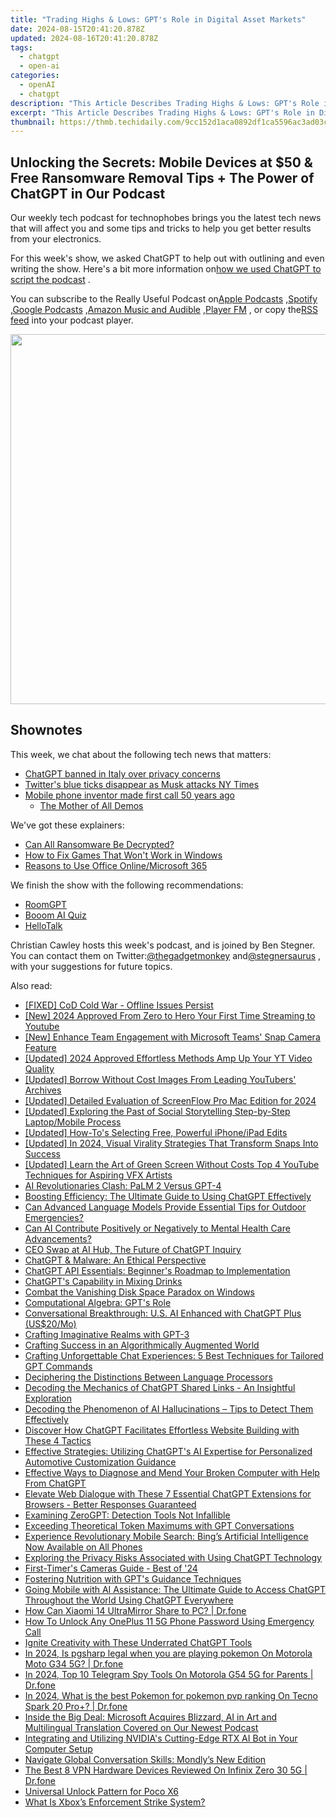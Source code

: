 ```yaml
---
title: "Trading Highs & Lows: GPT's Role in Digital Asset Markets"
date: 2024-08-15T20:41:20.878Z
updated: 2024-08-16T20:41:20.878Z
tags:
  - chatgpt
  - open-ai
categories:
  - openAI
  - chatgpt
description: "This Article Describes Trading Highs & Lows: GPT's Role in Digital Asset Markets"
excerpt: "This Article Describes Trading Highs & Lows: GPT's Role in Digital Asset Markets"
thumbnail: https://thmb.techidaily.com/9cc152d1aca0892df1ca5596ac3ad03cce388893be920721cefd3090f694d72e.png
---
```


## Unlocking the Secrets: Mobile Devices at $50 & Free Ransomware Removal Tips + The Power of ChatGPT in Our Podcast

 Our weekly tech podcast for technophobes brings you the latest tech news that will affect you and some tips and tricks to help you get better results from your electronics.

 For this week's show, we asked ChatGPT to help out with outlining and even writing the show. Here's a bit more information on[how we used ChatGPT to script the podcast](https://www.makeuseof.com/i-used-chatgpt-to-script-a-podcast-heres-what-happened/) .

 You can subscribe to the Really Useful Podcast on[Apple Podcasts](https://podcasts.apple.com/gb/podcast/the-really-useful-podcast/id1437847131?mt=2) ,[Spotify](https://open.spotify.com/show/283gDxLd6OTNEpRq6tN7ha) ,[Google Podcasts](https://www.google.com/podcasts?feed=aHR0cHM6Ly9hbmNob3IuZm0vcy8zMWJlNDcwL3BvZGNhc3QvcnNz) ,[Amazon Music and Audible](https://music.amazon.co.uk/podcasts/20ab73d4-5da2-46c7-a17f-dc6eb39bdb48/The-Really-Useful-Podcast) ,[Player FM](https://player.fm/series/the-really-useful-podcast-2491856) , or copy the[RSS feed](https://feeds.transistor.fm/the-really-useful-podcast) into your podcast player.

<!-- affiliate ads begin -->
<a href="https://mushroom-supplies.sjv.io/c/5597632/1692242/18134" target="_top" id="1692242"><img src="//a.impactradius-go.com/display-ad/18134-1692242" border="0" alt="" width="834" height="592"/></a><img height="0" width="0" src="https://imp.pxf.io/i/5597632/1692242/18134" style="position:absolute;visibility:hidden;" border="0" />
<!-- affiliate ads end -->
## Shownotes

This week, we chat about the following tech news that matters:

* [ChatGPT banned in Italy over privacy concerns](https://www.bbc.co.uk/news/technology-65139406)
* [Twitter's blue ticks disappear as Musk attacks NY Times](https://www.bbc.co.uk/news/technology-65156216)
* [Mobile phone inventor made first call 50 years ago](https://www.bbc.co.uk/news/technology-65112048)  
  * [The Mother of All Demos](https://www.youtube.com/watch?v=B6rKUf9DWRI)

We've got these explainers:

* [Can All Ransomware Be Decrypted?](https://www.makeuseof.com/can-all-ransomware-be-decrypted/)
* [How to Fix Games That Won't Work in Windows](https://www.makeuseof.com/fix-games-not-working-windows/)
* [Reasons to Use Office Online/Microsoft 365](https://www.makeuseof.com/tag/dont-pay-word-5-reasons-use-office-online/)

We finish the show with the following recommendations:

* [RoomGPT](http://https://www.roomgpt.io/)
* [Booom AI Quiz](https://booom.ai/)
* [HelloTalk](https://www.hellotalk.com/?lang=en)

 Christian Cawley hosts this week's podcast, and is joined by Ben Stegner. You can contact them on Twitter:[@thegadgetmonkey](https://twitter.com/thegadgetmonkey) and[@stegnersaurus](https://twitter.com/stegnersaurus) , with your suggestions for future topics.


<ins class="adsbygoogle"
     style="display:block"
     data-ad-format="autorelaxed"
     data-ad-client="ca-pub-7571918770474297"
     data-ad-slot="1223367746"></ins>



<ins class="adsbygoogle"
     style="display:block"
     data-ad-client="ca-pub-7571918770474297"
     data-ad-slot="8358498916"
     data-ad-format="auto"
     data-full-width-responsive="true"></ins>

<span class="atpl-alsoreadstyle">Also read:</span>
<div><ul>
<li><a href="https://network-issues.techidaily.com/fixed-cod-cold-war-offline-issues-persist/"><u>[FIXED] CoD Cold War - Offline Issues Persist</u></a></li>
<li><a href="https://youtube-docs.techidaily.com/024-approved-from-zero-to-hero-your-first-time-streaming-to-youtube/"><u>[New] 2024 Approved  From Zero to Hero  Your First Time Streaming to Youtube</u></a></li>
<li><a href="https://snapchat-videos.techidaily.com/new-enhance-team-engagement-with-microsoft-teams-snap-camera-feature/"><u>[New] Enhance Team Engagement with Microsoft Teams' Snap Camera Feature</u></a></li>
<li><a href="https://facebook-record-videos.techidaily.com/updated-2024-approved-effortless-methods-amp-up-your-yt-video-quality/"><u>[Updated] 2024 Approved  Effortless Methods  Amp Up Your YT Video Quality</u></a></li>
<li><a href="https://youtube-lab.techidaily.com/ed-borrow-without-cost-images-from-leading-youtubers-archives/"><u>[Updated] Borrow Without Cost Images From Leading YouTubers' Archives</u></a></li>
<li><a href="https://screen-capture.techidaily.com/updated-detailed-evaluation-of-screenflow-pro-mac-edition-for-2024/"><u>[Updated] Detailed Evaluation of ScreenFlow Pro Mac Edition for 2024</u></a></li>
<li><a href="https://facebook-videos.techidaily.com/updated-exploring-the-past-of-social-storytelling-step-by-step-laptopmobile-process/"><u>[Updated] Exploring the Past of Social Storytelling  Step-by-Step Laptop/Mobile Process</u></a></li>
<li><a href="https://facebook-video-share.techidaily.com/updated-how-tos-selecting-free-powerful-iphoneipad-edits/"><u>[Updated] How-To's  Selecting Free, Powerful iPhone/iPad Edits</u></a></li>
<li><a href="https://snapchat-videos.techidaily.com/updated-in-2024-visual-virality-strategies-that-transform-snaps-into-success/"><u>[Updated] In 2024, Visual Virality  Strategies That Transform Snaps Into Success</u></a></li>
<li><a href="https://facebook-video-footage.techidaily.com/updated-learn-the-art-of-green-screen-without-costs-top-4-youtube-techniques-for-aspiring-vfx-artists/"><u>[Updated] Learn the Art of Green Screen Without Costs  Top 4 YouTube Techniques for Aspiring VFX Artists</u></a></li>
<li><a href="https://tech-hub.techidaily.com/ai-revolutionaries-clash-palm-2-versus-gpt-4/"><u>AI Revolutionaries Clash: PaLM 2 Versus GPT-4</u></a></li>
<li><a href="https://tech-hub.techidaily.com/boosting-efficiency-the-ultimate-guide-to-using-chatgpt-effectively/"><u>Boosting Efficiency: The Ultimate Guide to Using ChatGPT Effectively</u></a></li>
<li><a href="https://tech-hub.techidaily.com/can-advanced-language-models-provide-essential-tips-for-outdoor-emergencies/"><u>Can Advanced Language Models Provide Essential Tips for Outdoor Emergencies?</u></a></li>
<li><a href="https://tech-hub.techidaily.com/can-ai-contribute-positively-or-negatively-to-mental-health-care-advancements/"><u>Can AI Contribute Positively or Negatively to Mental Health Care Advancements?</u></a></li>
<li><a href="https://tech-hub.techidaily.com/ceo-swap-at-ai-hub-the-future-of-chatgpt-inquiry/"><u>CEO Swap at AI Hub, The Future of ChatGPT Inquiry</u></a></li>
<li><a href="https://tech-hub.techidaily.com/chatgpt-and-malware-an-ethical-perspective/"><u>ChatGPT & Malware: An Ethical Perspective</u></a></li>
<li><a href="https://tech-hub.techidaily.com/chatgpt-api-essentials-beginners-roadmap-to-implementation/"><u>ChatGPT API Essentials: Beginner's Roadmap to Implementation</u></a></li>
<li><a href="https://tech-hub.techidaily.com/chatgpts-capability-in-mixing-drinks/"><u>ChatGPT's Capability in Mixing Drinks</u></a></li>
<li><a href="https://win11.techidaily.com/combat-the-vanishing-disk-space-paradox-on-windows/"><u>Combat the Vanishing Disk Space Paradox on Windows</u></a></li>
<li><a href="https://tech-hub.techidaily.com/computational-algebra-gpts-role/"><u>Computational Algebra: GPT's Role</u></a></li>
<li><a href="https://tech-hub.techidaily.com/conversational-breakthrough-us-ai-enhanced-with-chatgpt-plus-us20mo/"><u>Conversational Breakthrough: U.S. AI Enhanced with ChatGPT Plus (US$20/Mo)</u></a></li>
<li><a href="https://tech-hub.techidaily.com/crafting-imaginative-realms-with-gpt-3/"><u>Crafting Imaginative Realms with GPT-3</u></a></li>
<li><a href="https://tech-hub.techidaily.com/crafting-success-in-an-algorithmically-augmented-world/"><u>Crafting Success in an Algorithmically Augmented World</u></a></li>
<li><a href="https://tech-hub.techidaily.com/crafting-unforgettable-chat-experiences-5-best-techniques-for-tailored-gpt-commands/"><u>Crafting Unforgettable Chat Experiences: 5 Best Techniques for Tailored GPT Commands</u></a></li>
<li><a href="https://tech-hub.techidaily.com/deciphering-the-distinctions-between-language-processors/"><u>Deciphering the Distinctions Between Language Processors</u></a></li>
<li><a href="https://tech-hub.techidaily.com/decoding-the-mechanics-of-chatgpt-shared-links-an-insightful-exploration/"><u>Decoding the Mechanics of ChatGPT Shared Links - An Insightful Exploration</u></a></li>
<li><a href="https://tech-hub.techidaily.com/decoding-the-phenomenon-of-ai-hallucinations-tips-to-detect-them-effectively/"><u>Decoding the Phenomenon of AI Hallucinations – Tips to Detect Them Effectively</u></a></li>
<li><a href="https://tech-hub.techidaily.com/discover-how-chatgpt-facilitates-effortless-website-building-with-these-4-tactics/"><u>Discover How ChatGPT Facilitates Effortless Website Building with These 4 Tactics</u></a></li>
<li><a href="https://tech-hub.techidaily.com/effective-strategies-utilizing-chatgpts-ai-expertise-for-personalized-automotive-customization-guidance/"><u>Effective Strategies: Utilizing ChatGPT's AI Expertise for Personalized Automotive Customization Guidance</u></a></li>
<li><a href="https://tech-hub.techidaily.com/effective-ways-to-diagnose-and-mend-your-broken-computer-with-help-from-chatgpt/"><u>Effective Ways to Diagnose and Mend Your Broken Computer with Help From ChatGPT</u></a></li>
<li><a href="https://tech-hub.techidaily.com/elevate-web-dialogue-with-these-7-essential-chatgpt-extensions-for-browsers-better-responses-guaranteed/"><u>Elevate Web Dialogue with These 7 Essential ChatGPT Extensions for Browsers - Better Responses Guaranteed</u></a></li>
<li><a href="https://tech-hub.techidaily.com/examining-zerogpt-detection-tools-not-infallible/"><u>Examining ZeroGPT: Detection Tools Not Infallible</u></a></li>
<li><a href="https://tech-hub.techidaily.com/exceeding-theoretical-token-maximums-with-gpt-conversations/"><u>Exceeding Theoretical Token Maximums with GPT Conversations</u></a></li>
<li><a href="https://tech-hub.techidaily.com/experience-revolutionary-mobile-search-bings-artificial-intelligence-now-available-on-all-phones/"><u>Experience Revolutionary Mobile Search: Bing’s Artificial Intelligence Now Available on All Phones</u></a></li>
<li><a href="https://tech-hub.techidaily.com/exploring-the-privacy-risks-associated-with-using-chatgpt-technology/"><u>Exploring the Privacy Risks Associated with Using ChatGPT Technology</u></a></li>
<li><a href="https://extra-hints.techidaily.com/first-timers-cameras-guide-best-of-24/"><u>First-Timer's Cameras Guide - Best of '24</u></a></li>
<li><a href="https://tech-hub.techidaily.com/fostering-nutrition-with-gpts-guidance-techniques/"><u>Fostering Nutrition with GPT's Guidance Techniques</u></a></li>
<li><a href="https://tech-hub.techidaily.com/going-mobile-with-ai-assistance-the-ultimate-guide-to-access-chatgpt-throughout-the-world-using-chatgpt-everywhere/"><u>Going Mobile with AI Assistance: The Ultimate Guide to Access ChatGPT Throughout the World Using ChatGPT Everywhere</u></a></li>
<li><a href="https://screen-mirror.techidaily.com/how-can-xiaomi-14-ultramirror-share-to-pc-drfone-by-drfone-android/"><u>How Can Xiaomi 14 UltraMirror Share to PC? | Dr.fone</u></a></li>
<li><a href="https://easy-unlock-android.techidaily.com/how-to-unlock-any-oneplus-11-5g-phone-password-using-emergency-call-by-drfone-android/"><u>How To Unlock Any OnePlus 11 5G Phone Password Using Emergency Call</u></a></li>
<li><a href="https://tech-hub.techidaily.com/ignite-creativity-with-these-underrated-chatgpt-tools/"><u>Ignite Creativity with These Underrated ChatGPT Tools</u></a></li>
<li><a href="https://phone-solutions.techidaily.com/in-2024-is-pgsharp-legal-when-you-are-playing-pokemon-on-motorola-moto-g34-5g-drfone-by-drfone-virtual-android/"><u>In 2024, Is pgsharp legal when you are playing pokemon On Motorola Moto G34 5G? | Dr.fone</u></a></li>
<li><a href="https://android-location-track.techidaily.com/in-2024-top-10-telegram-spy-tools-on-motorola-g54-5g-for-parents-drfone-by-drfone-virtual-android/"><u>In 2024, Top 10 Telegram Spy Tools On Motorola G54 5G for Parents | Dr.fone</u></a></li>
<li><a href="https://pokemon-go-android.techidaily.com/in-2024-what-is-the-best-pokemon-for-pokemon-pvp-ranking-on-tecno-spark-20-proplus-drfone-by-drfone-virtual-android/"><u>In 2024, What is the best Pokemon for pokemon pvp ranking On Tecno Spark 20 Pro+? | Dr.fone</u></a></li>
<li><a href="https://tech-hub.techidaily.com/inside-the-big-deal-microsoft-acquires-blizzard-ai-in-art-and-multilingual-translation-covered-on-our-newest-podcast/"><u>Inside the Big Deal: Microsoft Acquires Blizzard, AI in Art and Multilingual Translation Covered on Our Newest Podcast</u></a></li>
<li><a href="https://tech-hub.techidaily.com/integrating-and-utilizing-nvidias-cutting-edge-rtx-ai-bot-in-your-computer-setup/"><u>Integrating and Utilizing NVIDIA's Cutting-Edge RTX AI Bot in Your Computer Setup</u></a></li>
<li><a href="https://mondly-stories.techidaily.com/navigate-global-conversation-skills-mondlys-new-edition/"><u>Navigate Global Conversation Skills: Mondly’s New Edition</u></a></li>
<li><a href="https://fake-location.techidaily.com/the-best-8-vpn-hardware-devices-reviewed-on-infinix-zero-30-5g-drfone-by-drfone-virtual-android/"><u>The Best 8 VPN Hardware Devices Reviewed On Infinix Zero 30 5G | Dr.fone</u></a></li>
<li><a href="https://easy-unlock-android.techidaily.com/universal-unlock-pattern-for-poco-x6-by-drfone-android/"><u>Universal Unlock Pattern for Poco X6</u></a></li>
<li><a href="https://games-able.techidaily.com/what-is-xboxs-enforcement-strike-system/"><u>What Is Xbox’s Enforcement Strike System?</u></a></li>
</ul></div>

